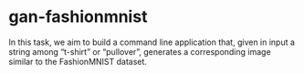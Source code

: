 # gan-fashionmnist
 In this task, we aim to build a command line application that, given in input a string among “t-shirt” or “pullover”, generates a corresponding image similar to the FashionMNIST dataset.
